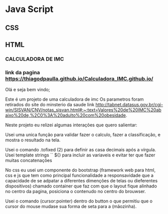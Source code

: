 # Java Script 
## CSS
## HTML
### CALCULADORA DE IMC
### link da pagina https://thiagodpaulla.github.io/Calculadora_IMC.github.io/


Olá e seja bem vindo;


Este é um projeto de uma calculadora de imc 
Os parametros foram retirados do site do minsterio da saude 
link http://tabnet.datasus.gov.br/cgi-win/SISVAN/CNV/notas_sisvan.html#:~:text=Valores%20de%20IMC%20abaixo%20de,%2C0%3A%20adulto%20com%20obesidade.


Neste projeto eu relizei algumas interações que quero salientar:


Usei uma unica função para validar fazer o calculo, fazer a classificação, e mostra o resultado na tela.
 
Usei o comando .tofixed (2) para definir as casa decimais após a vírgula.
Usei template strings `` ${} para incluir as variaveis e evitar ter que fazer muitas concatenações
 
 
No css eu usei um componente do bootstrap (framework web para html, css e js que tem como principal funcionalidade a responsavidade que a capacidade de se adpatar a diferentes dimenções de telas ou dieferentes dispositivos) chamado container que faz com que o layout fique alinhado no centro da pagina, posiciona o contenudo no centro do brouwser.


Usei o comando (cursor:pointer) dentro do button o que permitiu que o cursor do mouse mudase sua forma de seta para a (mãozinha).
